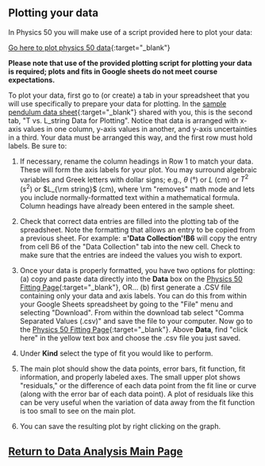 ## Plotting your data

In Physics 50 you will make use of a script provided here to plot your data:

[Go here to plot physics 50 data](https://physics.hmc.edu/fitter/){:target="_blank"}

**Please note that use of the provided plotting script for plotting your data is required; plots and fits in Google sheets do not meet course expectations.**

To plot your data, first go to (or create) a tab in your spreadsheet that you will use specifically to prepare your data for plotting.  In the [sample pendulum data sheet](https://docs.google.com/spreadsheets/d/1ZWDUtf0lqZNa4Dk1HFPUWZwuKooCxEhsz4RIhS0R0zo/){:target="_blank"} shared with you, this is the second tab, "T vs. L_string Data for Plotting".  Notice that data is arranged with x-axis values in one column, y-axis values in another, and y-axis uncertainties in a third.  Your data must be arranged this way, and the first row must hold labels.  Be sure to:  

1. If necessary, rename the column headings in Row 1 to match your data. These will form the axis labels for your plot. You may surround algebraic variables and Greek letters with dollar signs; e.g., $\theta$ (°) or $L$ (cm) or $T^2$ (s$^2$) or $L_{\rm string}$ (cm), where \rm "removes" math mode and lets you include normally-formatted text within a mathematical formula.  Column headings have already been entered in the sample sheet.

2. Check that correct data entries are filled into the plotting tab of the spreadsheet. Note the formatting that allows an entry to be copied from a previous sheet. For example: **='Data Collection'!B6** will copy the entry from cell B6 of the "Data Collection" tab into the new cell. Check to make sure that the entries are indeed the values you wish to export.

3. Once your data is properly formatted, you have two options for plotting:  (a) copy and paste data directly into the **Data** box on the [Physics 50 Fitting Page](https://physics.hmc.edu/fitter/){:target="_blank"}, OR... (b) first generate a .CSV file containing only your data and axis labels. You can do this from within your Google Sheets spreadsheet by going to the "File" menu and selecting "Download". From within the download tab select "Comma Separated Values (.csv)" and save the file to your computer.  Now go to the [Physics 50 Fitting Page](https://physics.hmc.edu/fitter/){:target="_blank"}. Above **Data**, find "click here" in the yellow text box and choose the .csv file you just saved. 

4. Under **Kind** select the type of fit you would like to perform.

5. The main plot should show the data points, error bars, fit function, fit information, and properly labeled axes.  The small upper plot shows "residuals," or the difference of each data point from the fit line or curve (along with the error bar of each data point).  A plot of residuals like this can be very useful when the variation of data away from the fit function is too small to see on the main plot.

6. You can save the resulting plot by right clicking on the graph.


[Return to Data Analysis Main Page](data_analysis_guides) 
-----------
